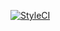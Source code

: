 [![StyleCI](https://github.styleci.io/repos/521117525/shield?branch=9.x&style=flat)](https://github.styleci.io/repos/521117525)
